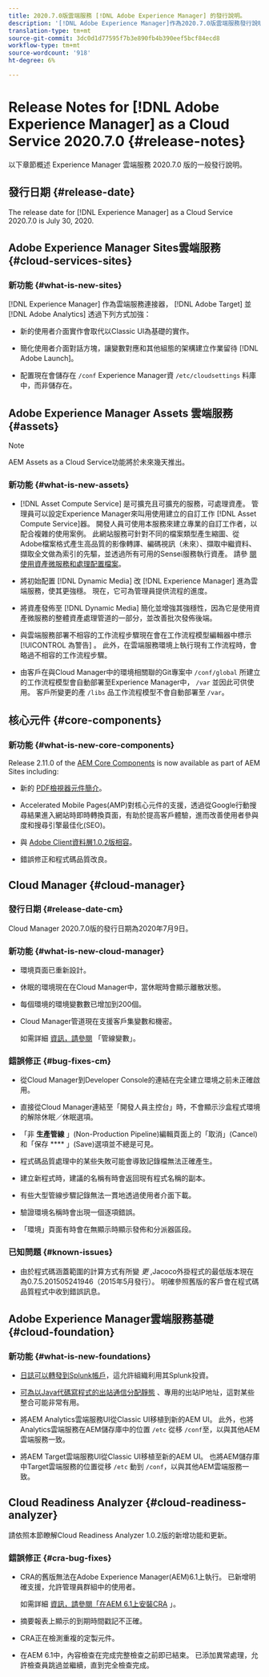 ```yaml
---
title: 2020.7.0版雲端服務 [!DNL Adobe Experience Manager] 的發行說明。
description: '[!DNL Adobe Experience Manager]作為2020.7.0版雲端服務發行說明。'
translation-type: tm+mt
source-git-commit: 3dc0d1d77595f7b3e890fb4b390eef5bcf84ecd8
workflow-type: tm+mt
source-wordcount: '918'
ht-degree: 6%

---
```



# Release Notes for [!DNL Adobe Experience Manager] as a Cloud Service 2020.7.0 {#release-notes}

以下章節概述 Experience Manager 雲端服務 2020.7.0 版的一般發行說明。

## 發行日期 {#release-date}

The release date for [!DNL Experience Manager] as a Cloud Service 2020.7.0 is July 30, 2020.

## Adobe Experience Manager Sites雲端服務 {#cloud-services-sites}

### 新功能 {#what-is-new-sites}

[!DNL Experience Manager] 作為雲端服務連接器， [!DNL Adobe Target] 並 [!DNL Adobe Analytics] 透過下列方式加強：

* 新的使用者介面實作會取代以Classic UI為基礎的實作。

* 簡化使用者介面對話方塊，讓變數對應和其他組態的架構建立作業留待 [!DNL Adobe Launch]。

* 配置現在會儲存在 `/conf` Experience Manager資 `/etc/cloudsettings` 料庫中，而非儲存在。

## Adobe Experience Manager Assets 雲端服務 {#assets}

>[!NOTE]
>AEM Assets as a Cloud Service功能將於未來幾天推出。

### 新功能 {#what-is-new-assets}

* [!DNL Asset Compute Service] 是可擴充且可擴充的服務，可處理資產。 管理員可以設定Experience Manager來叫用使用建立的自訂工作 [!DNL Asset Compute Service]器。 開發人員可使用本服務來建立專業的自訂工作者，以配合複雜的使用案例。 此網站服務可針對不同的檔案類型產生縮圖、從Adobe檔案格式產生高品質的影像轉譯、編碼視訊（未來）、擷取中繼資料、擷取全文做為索引的先驅，並透過所有可用的Sensei服務執行資產。 請參 [閱使用資產微服務和處理配置檔案](/help/assets/asset-microservices-configure-and-use.md)。

* 將初始配置 [!DNL Dynamic Media] 改 [!DNL Experience Manager] 進為雲端服務，使其更強穩。 現在，它可為管理員提供流程的進度。

* 將資產發佈至 [!DNL Dynamic Media] 簡化並增強其強穩性，因為它是使用資產微服務的整體資產處理管道的一部分，並改善批次發佈後端。

* 與雲端服務部署不相容的工作流程步驟現在會在工作流程模型編輯器中標示 [!UICONTROL 為警告] 。 此外，在雲端服務環境上執行現有工作流程時，會略過不相容的工作流程步驟。

* 由客戶在與Cloud Manager中的環境相關聯的Git專案中 `/conf/global` 所建立的工作流程模型會自動部署至Experience Manager中， `/var` 並因此可供使用。 客戶所變更的產 `/libs` 品工作流程模型不會自動部署至 `/var`。

## 核心元件 {#core-components}

### 新功能 {#what-is-new-core-components}

Release 2.11.0 of the [AEM Core Components](https://docs.adobe.com/content/help/zh-Hant/experience-manager-core-components/using/introduction.html) is now available as part of AEM Sites including:

* 新的 [PDF檢視器元件簡介](https://aemcomponents.dev/content/core-components-examples/library/page-authoring/pdf-viewer.html)。

* Accelerated Mobile Pages(AMP)對核心元件的支援，透過從Google行動搜尋結果進入網站時即時轉換頁面，有助於提高客戶體驗，進而改善使用者參與度和搜尋引擎最佳化(SEO)。

* 與 [Adobe Client資料層1.0.2版相容](https://docs.adobe.com/content/help/en/experience-manager-core-components/using/developing/data-layer/overview.html)。

* 錯誤修正和程式碼品質改良。

## Cloud Manager {#cloud-manager}

### 發行日期 {#release-date-cm}

Cloud Manager  2020.7.0版的發行日期為2020年7月9日。

### 新功能 {#what-is-new-cloud-manager}

* 環境頁面已重新設計。

* 休眠的環境現在在Cloud Manager中，當休眠時會顯示離散狀態。

* 每個環境的環境變數數已增加到200個。

* Cloud Manager管道現在支援客戶集變數和機密。

   如需詳細 [資訊，請參閱](/help/onboarding/getting-access-to-aem-in-cloud/creating-aem-application-project.md#pipeline-variables) 「管線變數」。

### 錯誤修正 {#bug-fixes-cm}

* 從Cloud Manager到Developer Console的連結在完全建立環境之前未正確啟用。

* 直接從Cloud Manager連結至「開發人員主控台」時，不會顯示沙盒程式環境的解除休眠／休眠選項。

* 「非 **生產管線** 」(Non-Production Pipeline)編輯頁面上的「取消」(Cancel)和「保存 **** 」(Save)選項並不總是可見。

* 程式碼品質處理中的某些失敗可能會導致記錄檔無法正確產生。

* 建立新程式時，建議的名稱有時會返回現有程式名稱的副本。

* 有些大型管線步驟記錄無法一貫地透過使用者介面下載。

* 驗證環境名稱時會出現一個逐項錯誤。

* 「環境」頁面有時會在無顯示時顯示發佈和分派器區段。

### 已知問題 {#known-issues}

* 由於程式碼涵蓋範圍的計算方式有所變 *更* ,Jacoco外掛程式的最低版本現在為0.7.5.201505241946（2015年5月發行）。 明確參照舊版的客戶會在程式碼品質程式中收到錯誤訊息。


## Adobe Experience Manager雲端服務基礎 {#cloud-foundation}

### 新功能 {#what-is-new-foundations}

* [日誌可以轉發到Splunk帳戶](/help/implementing/developing/introduction/logging.md#splunk-logs)，這允許組織利用其Splunk投資。

* [可為以Java代碼寫程式的出站通信分配靜態](/help/implementing/developing/introduction/development-guidelines.md#dedicated-egress-ip-address) 、專用的出站IP地址，這對某些整合可能非常有用。

* 將AEM Analytics雲端服務UI從Classic UI移植到新的AEM UI。 此外，也將Analytics雲端服務在AEM儲存庫中的位置 `/etc` 從移 `/conf`至，以與其他AEM雲端服務一致。

* 將AEM Target雲端服務UI從Classic UI移植至新的AEM UI。 也將AEM儲存庫中Target雲端服務的位置從移 `/etc` 動到 `/conf`，以與其他AEM雲端服務一致。

## Cloud Readiness Analyzer {#cloud-readiness-analyzer}

請依照本節瞭解Cloud Readiness Analyzer 1.0.2版的新增功能和更新。

### 錯誤修正 {#cra-bug-fixes}

* CRA的舊版無法在Adobe Experience Manager(AEM)6.1上執行。 已新增明確支援，允許管理員群組中的使用者。

   如需詳細 [資訊，請參閱「在AEM 6.1上安裝CRA](https://docs.adobe.com/content/help/en/experience-manager-cloud-service/moving/cloud-migration/cloud-readiness-analyzer/using-cloud-readiness-analyzer.html#installing-on-aem61) 」。

* 摘要報表上顯示的到期時間戳記不正確。

* CRA正在檢測重複的定製元件。

* 在AEM 6.1中，內容檢查在完成完整檢查之前即已結束。 已添加異常處理，允許檢查員跳過並繼續，直到完全檢查完成。
